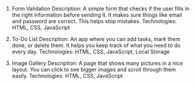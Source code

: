1. Form Validation
Description:
A simple form that checks if the user fills in the right information before sending it. It makes sure things like email and password are correct. This helps stop mistakes.
Technologies:
HTML, CSS, JavaScript

2. To-Do List
Description:
An app where you can add tasks, mark them done, or delete them. It helps you keep track of what you need to do every day.
Technologies:
HTML, CSS, JavaScript, Local Storage

3. Image Gallery
Description:
A page that shows many pictures in a nice layout. You can click to see bigger images and scroll through them easily.
Technologies:
HTML, CSS, JavaScript
